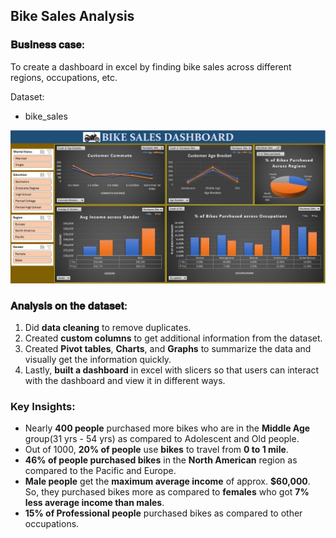 ## Bike Sales Analysis

### 𝐁𝐮𝐬𝐢𝐧𝐞𝐬𝐬 𝐜𝐚𝐬𝐞:

To create a dashboard in excel by finding bike sales across different regions, occupations, etc.

Dataset:
- bike_sales

![Bike Sales](../Bike%20Sales/imgs/bike%20sales.jpg)

### 𝐀𝐧𝐚𝐥𝐲𝐬𝐢𝐬 𝐨𝐧 𝐭𝐡𝐞 𝐝𝐚𝐭𝐚𝐬𝐞𝐭:

1. Did **data cleaning** to remove duplicates.
2. Created **custom columns** to get additional information from the dataset.
3. Created **Pivot tables**, **Charts**, and **Graphs** to summarize the data and visually get the information quickly.
4. Lastly, **built a dashboard** in excel with slicers so that users can interact with the dashboard and view it in different ways.

### **Key Insights**:
- Nearly **400 people** purchased more bikes who are in the **Middle Age** group(31 yrs - 54 yrs) as compared to Adolescent and Old people.
- Out of 1000, **20% of people** use **bikes** to travel from **0 to 1 mile**.
- **46% of people purchased bikes** in the **North American** region as compared to the Pacific and Europe.
- **Male people** get the **maximum average income** of approx. **$60,000**. So, they purchased bikes more as compared to **females** who got **7% less average income than  males**.
- **15% of Professional people** purchased bikes as compared to other occupations.
